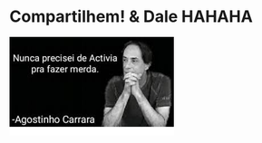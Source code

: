 # Compartilhem! & Dale HAHAHA

![Meme](https://github.com/Mun1307certo/memes/blob/master/asfdasdg.jpg)

